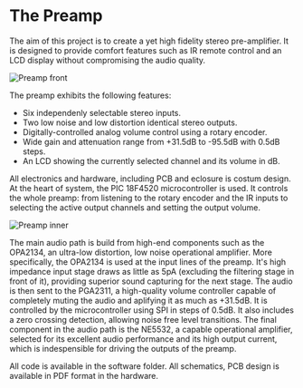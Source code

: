 The Preamp
==========

The aim of this project is to create a yet high fidelity stereo pre-amplifier. It is designed to provide comfort features such as IR remote control and an LCD display without compromising the audio quality.

![Preamp front](https://github.com/nevers/preamp/raw/master/pictures/preamp-front.png "Preamp front")

The preamp exhibits the following features:
* Six independenly selectable stereo inputs.
* Two low noise and low distortion identical stereo outputs.
* Digitally-controlled analog volume control using a rotary encoder. 
* Wide gain and attenuation range from +31.5dB to -95.5dB with 0.5dB steps.
* An LCD showing the currently selected channel and its volume in dB.

All electronics and hardware, including PCB and eclosure is costum design. At the heart of system, the PIC 18F4520 microcontroller is used. It controls the whole preamp: from listening to the rotary encoder and the IR inputs to selecting the active output channels and setting the output volume.

![Preamp inner](https://github.com/nevers/preamp/raw/master/pictures/preamp-inner.jpg "Preamp inner")

The main audio path is build from high-end components such as the OPA2134, an ultra-low distortion, low noise operational amplifier. More specifically, the OPA2134 is used at the input lines of the preamp. It's high impedance input stage draws as little as 5pA (excluding the filtering stage in front of it), providing superior sound capturing for the next stage. The audio is then sent to the PGA2311, a high-quality volume controller capable of completely muting the audio and aplifying it as much as +31.5dB. It is controlled by the microcontroller using SPI in steps of 0.5dB. It also includes a zero crossing detection, allowing noise free level transitions. The final component in the audio path is the NE5532, a capable operational amplifier, selected for its excellent audio performance and its high output current, which is indespensible for driving the outputs of the preamp.

All code is available in the software folder. All schematics, PCB design is available in PDF format in the hardware.


